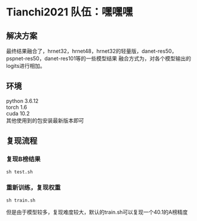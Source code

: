 # Tianchi2021 队伍：嘿嘿嘿
## 解决方案
最终结果融合了，hrnet32，hrnet48，hrnet32的轻量版，danet-res50，pspnet-res50，danet-res101等的一些模型结果
融合方式为，对各个模型输出的logits进行相加。
## 环境
python 3.6.12  
torch 1.6  
cuda 10.2  
其他使用到的包安装最新版本即可
## 复现流程
### 复现B榜结果
```
sh test.sh
```
### 重新训练，复现权重
```
sh train.sh
```
但是由于模型较多，复现难度较大，默认的train.sh可以复现一个40.1的A榜精度
